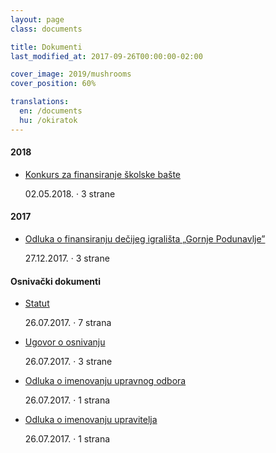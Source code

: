 ```yaml
---
layout: page
class: documents

title: Dokumenti
last_modified_at: 2017-09-26T00:00:00-02:00

cover_image: 2019/mushrooms
cover_position: 60%

translations:
  en: /documents
  hu: /okiratok
---
```

#### 2018

- [Konkurs za finansiranje školske bašte]

  02.05.2018. · 3 strane

[Konkurs za finansiranje školske bašte]: /docs/konkurs-za-finansiranje-skolske-baste.pdf

#### 2017

- [Odluka o finansiranju dečijeg igrališta „Gornje Podunavlje”]

  27.12.2017. · 3 strane

[Odluka o finansiranju dečijeg igrališta „Gornje Podunavlje”]: /docs/odluka-o-finansiranju-decijeg-igralista-gornje-podunavlje.pdf

#### Osnivački dokumenti

- [Statut]

  26.07.2017. · 7 strana
- [Ugovor o osnivanju]

  26.07.2017. · 3 strane
- [Odluka o imenovanju upravnog odbora]

  26.07.2017. · 1 strana
- [Odluka o imenovanju upravitelja]

  26.07.2017. · 1 strana

[Statut]: /docs/statut.pdf
[Ugovor o osnivanju]: /docs/ugovor-o-osnivanju.pdf
[Odluka o imenovanju upravnog odbora]: /docs/odluka-o-imenovanju-upravnog-odbora.pdf
[Odluka o imenovanju upravitelja]: /docs/odluka-o-imenovanju-upravitelja.pdf
